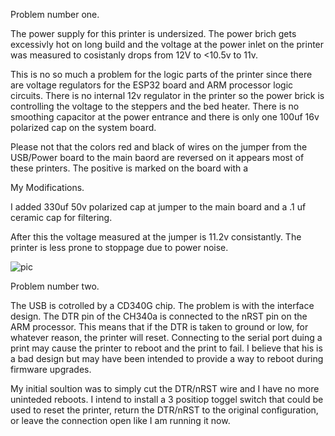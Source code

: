 

Problem number one.

The power supply for this printer is undersized. The power brich gets excessivly hot on long build and the voltage at the power inlet on the printer was measured to cosistanly drops from 12V to <10.5v to 11v. 

This is no so much a problem for the logic parts of the printer since there are voltage regulators for the ESP32 board and ARM processor logic circuits. There is no internal 12v regulator in the printer so the power brick is controlling the voltage to the steppers and the bed heater. There is no smoothing capacitor at the power entrance and there is only one 100uf 16v polarized cap on the system board. 

Please not that the colors red and black of wires on the jumper from the USB/Power board to the main baord are reversed on it appears most of these printers. The positive is marked on the board with a 

My Modifications.

I added 330uf 50v  polarized cap at jumper to the main board and a .1 uf ceramic cap for filtering.

After this the voltage measured at the jumper is 11.2v consistantly. The printer is less prone to stoppage due to power noise.


![pic](https://https://github.com/Mclute0/-MPMDv2-modifications-and-fixes/blob/main/pics/20220801_195936.jpg?w=50&h=50)



Problem number two.

The USB is cotrolled by a CD340G chip. The problem is with the interface design. The DTR pin of the CH340a is connected to the nRST pin on the ARM processor. This means that if the DTR is taken to ground or low, for whatever reason, the printer will reset. Connecting to the serial port duing a print may cause the printer to reboot and the print to fail. I believe that his is a bad design but may have been intended to provide a way to reboot during firmware upgrades. 

My initial soultion was to simply cut the DTR/nRST wire and I have no more uninteded reboots. I intend to install a 3 positiop toggel switch that could be used to reset the printer, return the DTR/nRST to the original configuration, or leave the connection open like I am running it now.
